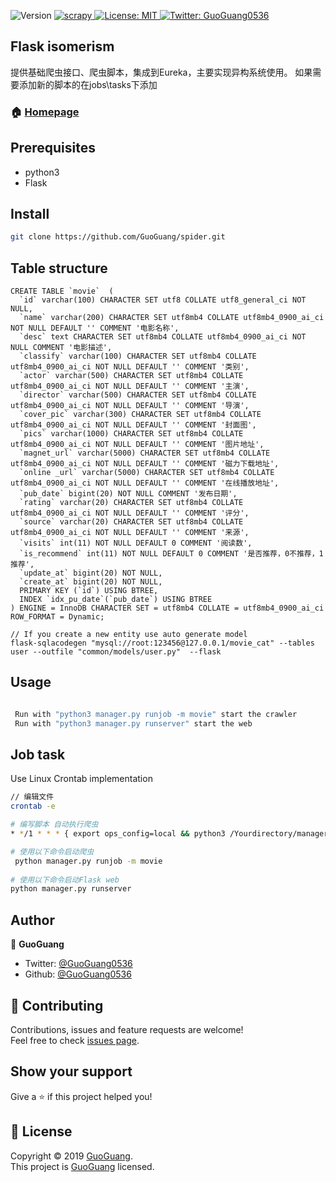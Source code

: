 
<p>
  <img alt="Version" src="https://img.shields.io/badge/version-Python 3.7-blue.svg?cacheSeconds=2592000" />
  <a href="https://github.com/scrapy/scrapy">
    <img alt="scrapy" src="https://img.shields.io/badge/scrapy-success.svg" target="_blank" />
  </a>
  <a href="https://github.com/GuoGuang0536/python_spider/master/LICENSE">
    <img alt="License: MIT" src="https://img.shields.io/badge/License-MIT-yellow.svg" target="_blank" />
  </a>
  <a href="https://twitter.com/GuoGuang">
    <img alt="Twitter: GuoGuang0536" src="https://img.shields.io/twitter/follow/GuoGuang.svg?style=social" target="_blank" />
  </a>
</p>

## Flask isomerism
提供基础爬虫接口、爬虫脚本，集成到Eureka，主要实现异构系统使用。
如果需要添加新的脚本的在jobs\tasks下添加


### 🏠 [Homepage](codeway.fun)

## Prerequisites

- python3
- Flask


## Install

```sh
git clone https://github.com/GuoGuang/spider.git
```

## Table structure
``` 
CREATE TABLE `movie`  (
  `id` varchar(100) CHARACTER SET utf8 COLLATE utf8_general_ci NOT NULL,
  `name` varchar(200) CHARACTER SET utf8mb4 COLLATE utf8mb4_0900_ai_ci NOT NULL DEFAULT '' COMMENT '电影名称',
  `desc` text CHARACTER SET utf8mb4 COLLATE utf8mb4_0900_ai_ci NOT NULL COMMENT '电影描述',
  `classify` varchar(100) CHARACTER SET utf8mb4 COLLATE utf8mb4_0900_ai_ci NOT NULL DEFAULT '' COMMENT '类别',
  `actor` varchar(500) CHARACTER SET utf8mb4 COLLATE utf8mb4_0900_ai_ci NOT NULL DEFAULT '' COMMENT '主演',
  `director` varchar(500) CHARACTER SET utf8mb4 COLLATE utf8mb4_0900_ai_ci NOT NULL DEFAULT '' COMMENT '导演',
  `cover_pic` varchar(300) CHARACTER SET utf8mb4 COLLATE utf8mb4_0900_ai_ci NOT NULL DEFAULT '' COMMENT '封面图',
  `pics` varchar(1000) CHARACTER SET utf8mb4 COLLATE utf8mb4_0900_ai_ci NOT NULL DEFAULT '' COMMENT '图片地址',
  `magnet_url` varchar(5000) CHARACTER SET utf8mb4 COLLATE utf8mb4_0900_ai_ci NOT NULL DEFAULT '' COMMENT '磁力下载地址',
  `online _url` varchar(5000) CHARACTER SET utf8mb4 COLLATE utf8mb4_0900_ai_ci NOT NULL DEFAULT '' COMMENT '在线播放地址',
  `pub_date` bigint(20) NOT NULL COMMENT '发布日期',
  `rating` varchar(20) CHARACTER SET utf8mb4 COLLATE utf8mb4_0900_ai_ci NOT NULL DEFAULT '' COMMENT '评分',
  `source` varchar(20) CHARACTER SET utf8mb4 COLLATE utf8mb4_0900_ai_ci NOT NULL DEFAULT '' COMMENT '来源',
  `visits` int(11) NOT NULL DEFAULT 0 COMMENT '阅读数',
  `is_recommend` int(11) NOT NULL DEFAULT 0 COMMENT '是否推荐，0不推荐，1推荐',
  `update_at` bigint(20) NOT NULL,
  `create_at` bigint(20) NOT NULL,
  PRIMARY KEY (`id`) USING BTREE,
  INDEX `idx_pu_date`(`pub_date`) USING BTREE
) ENGINE = InnoDB CHARACTER SET = utf8mb4 COLLATE = utf8mb4_0900_ai_ci ROW_FORMAT = Dynamic;

// If you create a new entity use auto generate model
flask-sqlacodegen "mysql://root:123456@127.0.0.1/movie_cat" --tables user --outfile "common/models/user.py"  --flask
```

## Usage

```bash

 Run with "python3 manager.py runjob -m movie" start the crawler
 Run with "python3 manager.py runserver" start the web
```


## Job task
Use Linux Crontab implementation
```bash
// 编辑文件
crontab -e 

# 编写脚本 自动执行爬虫
* */1 * * * { export ops_config=local && python3 /Yourdirectory/manager.py runjob -m movie }

```




```bash
# 使用以下命令启动爬虫
 python manager.py runjob -m movie 
 
# 使用以下命令启动Flask web
python manager.py runserver
```

## Author

👤 **GuoGuang**

* Twitter: [@GuoGuang0536](https://twitter.com/GuoGuang0536)
* Github: [@GuoGuang0536](https://github.com/GuoGuang)

## 🤝 Contributing

Contributions, issues and feature requests are welcome!<br />Feel free to check [issues page](https://github.com/GuoGuang0536/python_spider/issues).

## Show your support

Give a ⭐️ if this project helped you!

## 📝 License

Copyright © 2019 [GuoGuang](https://github.com/GuoGuang).<br />
This project is [GuoGuang](mit) licensed.
